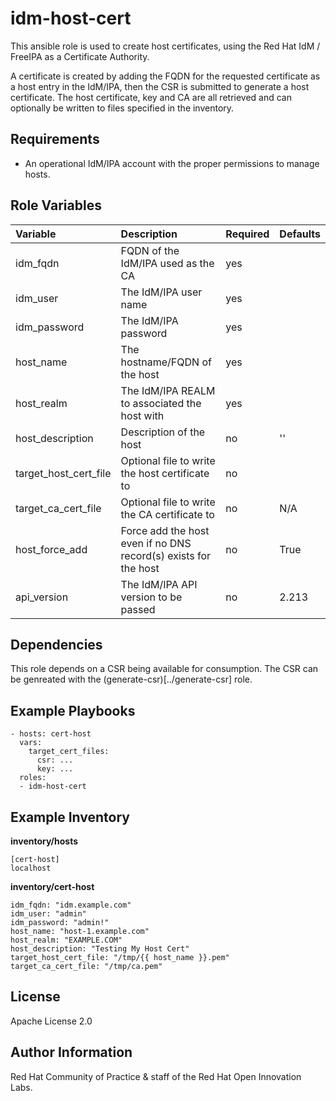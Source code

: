 idm-host-cert
=============

This ansible role is used to create host certificates, using the Red Hat IdM / FreeIPA as a Certificate Authority.

A certificate is created by adding the FQDN for the requested certificate as a host entry in the IdM/IPA, then the CSR is submitted to generate a host certificate. The host certificate, key and CA are all retrieved and can optionally be written to files specified in the inventory.

Requirements
------------

- An operational IdM/IPA account with the proper permissions to manage hosts.

Role Variables
--------------
| Variable | Description | Required | Defaults |
|:---------|:------------|:---------|:---------|
|idm_fqdn| FQDN of the IdM/IPA used as the CA | yes | |
|idm_user| The IdM/IPA user name | yes | |
|idm_password| The IdM/IPA password | yes | |
|host_name| The hostname/FQDN of the host | yes | |
|host_realm| The IdM/IPA REALM to associated the host with | yes | |
|host_description| Description of the host | no | '' |
|target_host_cert_file| Optional file to write the host certificate to | no | |
|target_ca_cert_file| Optional file to write the CA certificate to | no | N/A |
|host_force_add| Force add the host even if no DNS record(s) exists for the host | no | True |
|api_version| The IdM/IPA API version to be passed | no | 2.213 |


Dependencies
------------
This role depends on a CSR being available for consumption. The CSR can be genreated with the (generate-csr)[../generate-csr] role.

Example Playbooks
----------------

```
- hosts: cert-host
  vars:
    target_cert_files:
      csr: ...
      key: ...
  roles:
  - idm-host-cert
```

Example Inventory
----------------

**inventory/hosts**
```
[cert-host]
localhost
```

**inventory/cert-host**
```
idm_fqdn: "idm.example.com"
idm_user: "admin"
idm_password: "admin!"
host_name: "host-1.example.com"
host_realm: "EXAMPLE.COM"
host_description: "Testing My Host Cert"
target_host_cert_file: "/tmp/{{ host_name }}.pem"
target_ca_cert_file: "/tmp/ca.pem"
```

License
-------

Apache License 2.0


Author Information
------------------

Red Hat Community of Practice & staff of the Red Hat Open Innovation Labs.
